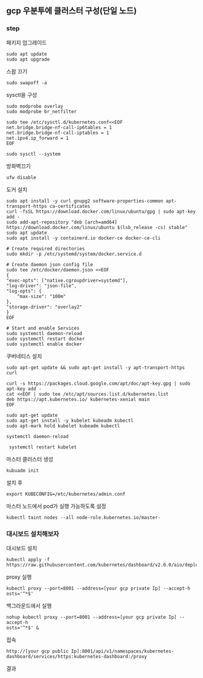 ## gcp 우분투에 클러스터 구성(단일 노드)

### step

패키지 업그레이드

    sudo apt update
    sudo apt upgrade

스왑 끄기

    sudo swapoff -a

sysctl을 구성

    sudo modprobe overlay
    sudo modprobe br_netfilter

    sudo tee /etc/sysctl.d/kubernetes.conf<<EOF
    net.bridge.bridge-nf-call-ip6tables = 1
    net.bridge.bridge-nf-call-iptables = 1
    net.ipv4.ip_forward = 1
    EOF

    sudo sysctl --system

방화벽끄기

    ufw disable

도커 설치

    sudo apt install -y curl gnupg2 software-properties-common apt-transport-https ca-certificates
    curl -fsSL https://download.docker.com/linux/ubuntu/gpg | sudo apt-key add -
    sudo add-apt-repository "deb [arch=amd64] https://download.docker.com/linux/ubuntu $(lsb_release -cs) stable"
    sudo apt update
    sudo apt install -y containerd.io docker-ce docker-ce-cli

    # Create required directories
    sudo mkdir -p /etc/systemd/system/docker.service.d

    # Create daemon json config file
    sudo tee /etc/docker/daemon.json <<EOF
    {
    "exec-opts": ["native.cgroupdriver=systemd"],
    "log-driver": "json-file",
    "log-opts": {
        "max-size": "100m"
    },
    "storage-driver": "overlay2"
    }
    EOF

    # Start and enable Services
    sudo systemctl daemon-reload 
    sudo systemctl restart docker
    sudo systemctl enable docker

쿠버네티스 설치

    sudo apt-get update && sudo apt-get install -y apt-transport-https curl

    curl -s https://packages.cloud.google.com/apt/doc/apt-key.gpg | sudo apt-key add -
    cat <<EOF | sudo tee /etc/apt/sources.list.d/kubernetes.list
    deb https://apt.kubernetes.io/ kubernetes-xenial main
    EOF

    sudo apt-get update
    sudo apt-get install -y kubelet kubeadm kubectl
    sudo apt-mark hold kubelet kubeadm kubectl

    systemctl daemon-reload

     systemctl restart kubelet

마스터 클러스터 생성

    kubuadm init

설치 후 

    export KUBECONFIG=/etc/kubernetes/admin.conf

마스터 노드에서 pod가 실행 가능하도록 설정

    kubectl taint nodes --all node-role.kubernetes.io/master-


### 대시보드 설치해보자

대시보드 설치

    kubectl apply -f https://raw.githubusercontent.com/kubernetes/dashboard/v2.0.0/aio/deploy/recommended.yaml


proxy 실행

    kubectl proxy --port=8001 --address=[your gcp private Ip] --accept-h
    osts='^*$'

백그라운드에서 실행

    nohup kubectl proxy --port=8001 --address=[your gcp private Ip] --accept-h
    osts='^*$' &

접속

    http://[your gcp public Ip]:8001/api/v1/namespaces/kubernetes-dashboard/services/https:kubernetes-dashboard:/proxy

결과
